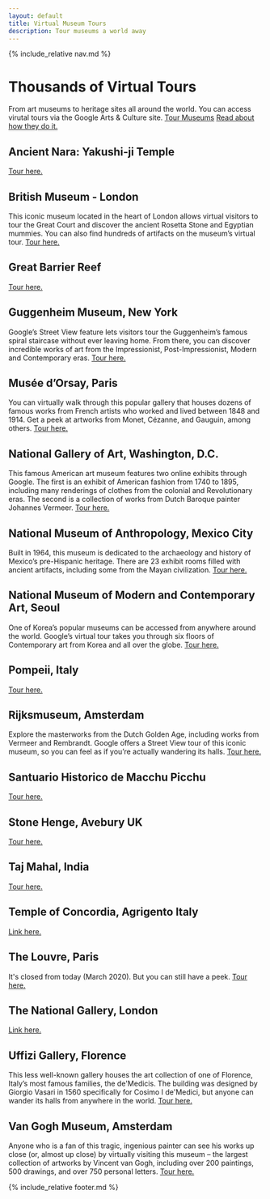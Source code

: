 ```yaml
---
layout: default
title: Virtual Museum Tours
description: Tour museums a world away
---
```


{% include_relative nav.md %}

# Thousands of Virtual Tours
From art museums to heritage sites all around the world. You can access virutal tours via the Google Arts & Culture site. [Tour Museums](https://artsandculture.google.com/search/streetview?hl=en) [Read about how they do it.](https://artsandculture.google.com/project/openheritage)

## Ancient Nara: Yakushi-ji Temple
[Tour here.](https://artsandculture.google.com/streetview/ancient-nara-yakushi-ji-temple/MgGege7HM9Ja8w?hl=en&sv_lng=135.7844693898109&sv_lat=34.66823987034128&sv_h=115.59&sv_p=17.36&sv_pid=fk3GiyGT4LtRsiwlVZ89sg&sv_z=1)

## British Museum - London
This iconic museum located in the heart of London allows virtual visitors to tour the Great Court and discover the ancient Rosetta Stone and Egyptian mummies. You can also find hundreds of artifacts on the museum’s virtual tour. [Tour here.](https://britishmuseum.withgoogle.com)

## Great Barrier Reef
[Tour here.](https://artsandculture.google.com/streetview/great-barrier-reef/zgGFG_Mu3kqWEw?hl=en&sv_lng=152.7169205864063&sv_lat=-24.11509362375578&sv_h=206&sv_p=14&sv_pid=CAoSLEFGMVFpcE15cXoxTFBOdWVkeEVLakVad2VqQU4zTHl6bGpWZjc4QV9SY1Fw&sv_z=1)

## Guggenheim Museum, New York
Google’s Street View feature lets visitors tour the Guggenheim’s famous spiral staircase without ever leaving home. From there, you can discover incredible works of art from the Impressionist, Post-Impressionist, Modern and Contemporary eras. [Tour here.](https://artsandculture.google.com/streetview/solomon-r-guggenheim-museum-interior-streetview/jAHfbv3JGM2KaQ?hl=en&sv_lng=-73.95902634325634&sv_lat=40.78285751667664&sv_h=30.75703204567916&sv_p=0.06928383072430222&sv_pid=MfnUmHRyOSzMtY3vtYU05g&sv_z=0.9645743015259163)

## Musée d’Orsay, Paris
You can virtually walk through this popular gallery that houses dozens of famous works from French artists who worked and lived between 1848 and 1914. Get a peek at artworks from Monet, Cézanne, and Gauguin, among others. [Tour here.](https://artsandculture.google.com/partner/musee-dorsay-paris?hl=en)

## National Gallery of Art, Washington, D.C.
This famous American art museum features two online exhibits through Google. The first is an exhibit of American fashion from 1740 to 1895, including many renderings of clothes from the colonial and Revolutionary eras. The second is a collection of works from Dutch Baroque painter Johannes Vermeer. [Tour here.](https://artsandculture.google.com/partner/national-gallery-of-art-washington-dc?hl=en)

## National Museum of Anthropology, Mexico City
Built in 1964, this museum is dedicated to the archaeology and history of Mexico’s pre-Hispanic heritage. There are 23 exhibit rooms filled with ancient artifacts, including some from the Mayan civilization. [Tour here.](https://artsandculture.google.com/asset/the-national-museum-of-anthropology-mexico-city-ziko-van-dijk-wikimedia-commons/bAGSHRdlzSRcdQ?hl=en)

## National Museum of Modern and Contemporary Art, Seoul
One of Korea’s popular museums can be accessed from anywhere around the world. Google’s virtual tour takes you through six floors of Contemporary art from Korea and all over the globe. [Tour here.](https://artsandculture.google.com/partner/national-museum-of-modern-and-contemporary-art-korea?hl=en)

## Pompeii, Italy
[Tour here.](https://artsandculture.google.com/streetview/pompeii/DQHczKZUoHnwiQ?hl=en)

## Rijksmuseum, Amsterdam
Explore the masterworks from the Dutch Golden Age, including works from Vermeer and Rembrandt. Google offers a Street View tour of this iconic museum, so you can feel as if you’re actually wandering its halls. [Tour here.](https://artsandculture.google.com/streetview/rijksmuseum/iwH5aYGoPwSf7g?hl=en&sv_lng=4.885283712508563&sv_lat=52.35984312584405&sv_h=311.1699875145569&sv_p=-5.924133903625474&sv_pid=fOVcUXQW2wpRf33iUmxEfg&sv_z=1)

## Santuario Historico de Macchu Picchu
[Tour here.](https://artsandculture.google.com/streetview/santuario-historico-de-machu-picchu-casa-de-los-nobles/aQFExMrHgP-cnQ?hl=en&sv_lng=-72.5449748168174&sv_lat=-13.16402863344787&sv_h=31.918588232245124&sv_p=-8.547736183766347&sv_pid=7Teak5G7DlGXB9DTZSjEEQ&sv_z=0.09791375652692436)

## Stone Henge, Avebury UK
[Tour here.](https://artsandculture.google.com/streetview/stonehenge-avebury/TwED7nyNxm_hxg?hl=en)

## Taj Mahal, India
[Tour here.](https://artsandculture.google.com/streetview/taj-mahal-minar/QgGWJhqo2eegXA?hl=en)

## Temple of Concordia, Agrigento Italy
[Link here.](https://artsandculture.google.com/streetview/temple-of-concordia/FQEHXZ1xkwspYA?hl=en&sv_lng=13.59232671223065&sv_lat=37.28955359894309&sv_h=316&sv_p=0&sv_pid=T_39gANTWf4AAAQvO6pp7g&sv_z=1)

## The Louvre, Paris
It's closed from today (March 2020). But you can still have a peek. [Tour here.](https://www.louvre.fr/en/visites-en-ligne)

## The National Gallery, London
[Link here.](https://artsandculture.google.com/partner/the-national-gallery-london?hl=en)

## Uffizi Gallery, Florence
This less well-known gallery houses the art collection of one of Florence, Italy’s most famous families, the de'Medicis. The building was designed by Giorgio Vasari in 1560 specifically for Cosimo I de'Medici, but anyone can wander its halls from anywhere in the world. [Tour here.](https://artsandculture.google.com/partner/uffizi-gallery?hl=en)

## Van Gogh Museum, Amsterdam
Anyone who is a fan of this tragic, ingenious painter can see his works up close (or, almost up close) by virtually visiting this museum – the largest collection of artworks by Vincent van Gogh, including over 200 paintings, 500 drawings, and over 750 personal letters. [Tour here.](https://artsandculture.google.com/partner/van-gogh-museum?hl=en)

{% include_relative footer.md %}
